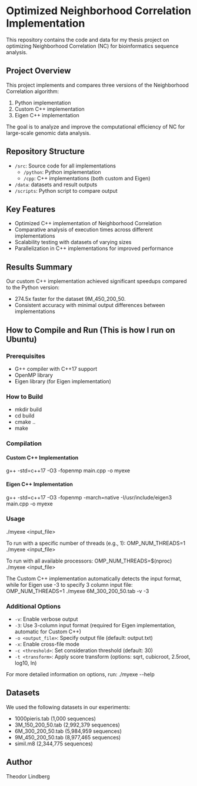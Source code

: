 # Optimized Neighborhood Correlation Implementation

This repository contains the code and data for my thesis project on optimizing Neighborhood Correlation (NC) for bioinformatics sequence analysis.

## Project Overview

This project implements and compares three versions of the Neighborhood Correlation algorithm:
1. Python implementation
2. Custom C++ implementation
3. Eigen C++ implementation

The goal is to analyze and improve the computational efficiency of NC for large-scale genomic data analysis.

## Repository Structure

- `/src`: Source code for all implementations
  - `/python`: Python implementation
  - `/cpp`: C++ implementations (both custom and Eigen)
- `/data`: datasets and result outputs
- `/scripts`: Python script to compare output

## Key Features

- Optimized C++ implementation of Neighborhood Correlation
- Comparative analysis of execution times across different implementations
- Scalability testing with datasets of varying sizes
- Parallelization in C++ implementations for improved performance

## Results Summary

Our custom C++ implementation achieved significant speedups compared to the Python version:
- 274.5x faster for the dataset 9M_450_200_50.
- Consistent accuracy with minimal output differences between implementations

## How to Compile and Run (This is how I run on Ubuntu)

### Prerequisites
- G++ compiler with C++17 support
- OpenMP library
- Eigen library (for Eigen implementation)

### How to Build

- mkdir build
- cd build
- cmake ..
- make

### Compilation



#### Custom C++ Implementation
g++ -std=c++17 -O3 -fopenmp main.cpp -o myexe

#### Eigen C++ Implementation
g++ -std=c++17 -O3 -fopenmp -march=native -I/usr/include/eigen3 main.cpp -o myexe

### Usage
./myexe <input_file>

To run with a specific number of threads (e.g., 1):
OMP_NUM_THREADS=1 ./myexe <input_file>

To run with all available processors:
OMP_NUM_THREADS=$(nproc) ./myexe <input_file>

The Custom C++ implementation automatically detects the input format, while for Eigen use -3 to specify 3 column input file:
OMP_NUM_THREADS=1 ./myexe 6M_300_200_50.tab -v -3

### Additional Options

- `-v`: Enable verbose output
- `-3`: Use 3-column input format (required for Eigen implementation, automatic for Custom C++)
- `-o <output_file>`: Specify output file (default: output.txt)
- `-x`: Enable cross-file mode
- `-c <threshold>`: Set consideration threshold (default: 30)
- `-t <transform>`: Apply score transform (options: sqrt, cubicroot, 2.5root, log10, ln)

For more detailed information on options, run:
./myexe --help

## Datasets

We used the following datasets in our experiments:
- 1000pieris.tab (1,000 sequences)
- 3M_150_200_50.tab (2,992,379 sequences)
- 6M_300_200_50.tab (5,984,959 sequences)
- 9M_450_200_50.tab (8,977,465 sequences)
- simil.m8 (2,344,775 sequences)

## Author

Theodor Lindberg

